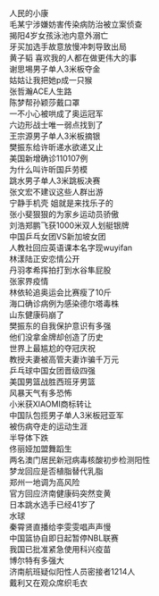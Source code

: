 人民的小康  
毛某宁涉嫌妨害传染病防治被立案侦查  
揭阳4岁女孩泳池内意外溺亡  
牙买加选手故意放慢冲刺导致出局  
黄子韬 喜欢我的人都在做更伟大的事  
谢思埸男子单人3米板夺金  
姑姑让我把她p成一只猴  
张哲瀚ACE人生路  
陈梦帮孙颖莎戴口罩  
一不小心被哄成了奥运冠军  
六边形战士唯一弱点找到了  
王宗源男子单人3米板摘银  
樊振东给许昕递水欲递又止  
美国新增确诊110107例  
为什么叫许昕国乒劳模  
跳水男子单人3米跳板决赛  
张文宏不建议这些人群出游  
宁静手机壳 姐就是来找乐子的  
张小斐狠狠的为家乡运动员骄傲  
刘浩郑鹏飞获1000米双人划艇银牌  
中国乒乓女团VS新加坡女团  
人教社回应英语课本名字现wuyifan  
林漾陆正安恋情公开  
丹羽孝希挥拍打到水谷隼屁股  
张家界疫情  
林依轮追奥运会比赛瘦了10斤  
海口确诊病例为感染德尔塔毒株  
山东健康码崩了  
樊振东的自我保护意识有多强  
他们没拿金牌却创造了历史  
世界上最尴尬的夺冠庆祝  
教授夫妻被高管夫妻诈骗千万元  
乒乓球中国女团晋级四强  
美国男篮战胜西班牙男篮  
风暴天气有多恐怖  
小米获XIAOMI商标转让  
中国队包揽男子单人3米板冠亚军  
被伤病夺走的运动生涯  
半导体下跌  
佟丽娅加盟舞蹈生  
两名澳门居民新冠病毒核酸初步检测阳性  
梦龙回应是否植脂替代乳脂  
郑州一地调为高风险  
官方回应济南健康码突然变黄  
日本跳水选手已经41岁了  
水球  
秦霄贤直播给李雯雯唱声声慢  
中国篮协自即日起暂停NBL联赛  
我国已批准紧急使用科兴疫苗  
博尔特有多强大  
济南航班疑似阳性人员密接者1214人  
戴利又在观众席织毛衣  
